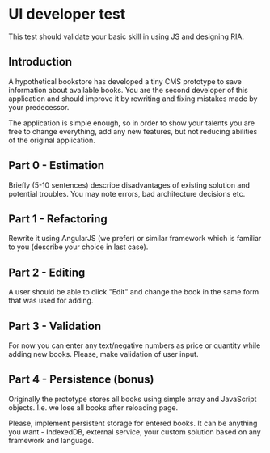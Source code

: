 UI developer test
=================
This test should validate your basic skill in using JS and designing RIA.

Introduction
------------
A hypothetical bookstore has developed a tiny CMS prototype to save information
about available books. You are the second developer of this application
and should improve it by rewriting and fixing mistakes made by your predecessor.

The application is simple enough, so in order to show your talents you are free
to change everything, add any new features, but not reducing abilities of the
original application.

Part 0 - Estimation
-------------------
Briefly (5-10 sentences) describe disadvantages of existing solution and
potential troubles. You may note errors, bad architecture decisions etc.

Part 1 - Refactoring
--------------------
Rewrite it using AngularJS (we prefer) or similar framework which is familiar
to you (describe your choice in last case).

Part 2 - Editing
----------------
A user should be able to click "Edit" and change the book in the same form
that was used for adding.

Part 3 - Validation
-------------------
For now you can enter any text/negative numbers as price or quantity while
adding new books. Please, make validation of user input.

Part 4 - Persistence (bonus)
----------------------------
Originally the prototype stores all books using simple array and JavaScript
objects. I.e. we lose all books after reloading page.

Please, implement persistent storage for entered books. It can be anything
you want - IndexedDB, external service, your custom solution based on any
framework and language.
